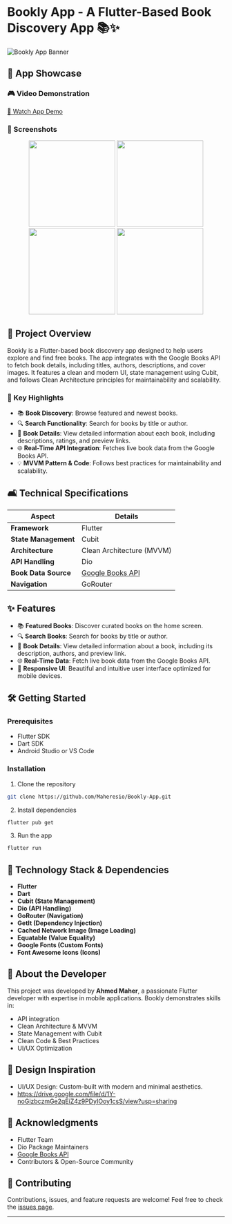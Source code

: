 # Bookly App - A Flutter-Based Book Discovery App 📚✨

![Bookly App Banner](banner.jpg)

## 🎥 App Showcase

### 🎮 Video Demonstration
[🎥 Watch App Demo](https://drive.google.com/file/d/1uyLTBWTL45-osJlSXxGB_5PRnRenOB5d/view?usp=sharing)

### 📱 Screenshots
<p align="center">
  <img src="1.png" width="200" />
  <img src="2.png" width="200" />
  <img src="3.png" width="200" />
  <img src="4.png" width="200" />
</p>

## 🚀 Project Overview

Bookly is a Flutter-based book discovery app designed to help users explore and find free books. The app integrates with the Google Books API to fetch book details, including titles, authors, descriptions, and cover images. It features a clean and modern UI, state management using Cubit, and follows Clean Architecture principles for maintainability and scalability.

### 🔑 Key Highlights
- 📚 **Book Discovery**: Browse featured and newest books.
- 🔍 **Search Functionality**: Search for books by title or author.
- 📖 **Book Details**: View detailed information about each book, including descriptions, ratings, and preview links.
- 🌐 **Real-Time API Integration**: Fetches live book data from the Google Books API.
- 💡 **MVVM Pattern & Code**: Follows best practices for maintainability and scalability.

## 🛋️ Technical Specifications

| Aspect | Details |
|--------|---------|
| **Framework** | Flutter |
| **State Management** | Cubit |
| **Architecture** | Clean Architecture (MVVM) |
| **API Handling** | Dio |
| **Book Data Source** | [Google Books API](https://developers.google.com/books) |
| **Navigation** | GoRouter |

## ✨ Features

- 📚 **Featured Books**: Discover curated books on the home screen.
- 🔍 **Search Books**: Search for books by title or author.
- 📖 **Book Details**: View detailed information about a book, including its description, authors, and preview link.
- 🌐 **Real-Time Data**: Fetch live book data from the Google Books API.
- 📱 **Responsive UI**: Beautiful and intuitive user interface optimized for mobile devices.

## 🛠️ Getting Started

### Prerequisites
- Flutter SDK
- Dart SDK
- Android Studio or VS Code

### Installation
1. Clone the repository
```bash
git clone https://github.com/Maheresio/Bookly-App.git
```

2. Install dependencies
```bash
flutter pub get
```

3. Run the app
```bash
flutter run
```

## 🤝 Technology Stack & Dependencies
- **Flutter**
- **Dart**
- **Cubit (State Management)**
- **Dio (API Handling)**
- **GoRouter (Navigation)**
- **GetIt (Dependency Injection)**
- **Cached Network Image (Image Loading)**
- **Equatable (Value Equality)**
- **Google Fonts (Custom Fonts)**
- **Font Awesome Icons (Icons)**

## 🤝 About the Developer
This project was developed by **Ahmed Maher**, a passionate Flutter developer with expertise in  mobile applications. Bookly demonstrates skills in:
- API integration
- Clean Architecture & MVVM
- State Management with Cubit
- Clean Code & Best Practices
- UI/UX Optimization

## 🎨 Design Inspiration
- UI/UX Design: Custom-built with modern and minimal aesthetics.
- https://drive.google.com/file/d/1Y-noGizbczmGe2qEiZ4z9PDyIOoy1csS/view?usp=sharing

## 💪 Acknowledgments
- Flutter Team
- Dio Package Maintainers
- [Google Books API](https://developers.google.com/books)
- Contributors & Open-Source Community

## 🙏 Contributing
Contributions, issues, and feature requests are welcome! Feel free to check the [issues page](https://github.com/ahmed-gamal517/bookly-app/issues).

---
